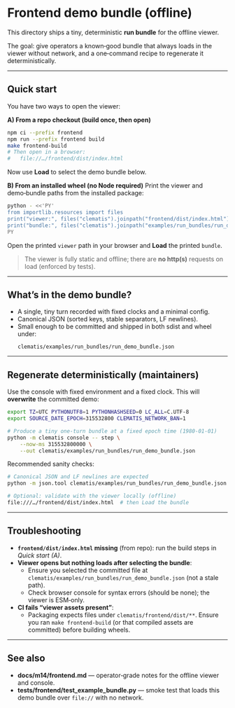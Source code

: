 

# Frontend demo bundle (offline)

This directory ships a tiny, deterministic **run bundle** for the offline viewer.

The goal: give operators a known‑good bundle that always loads in the viewer without network, and a one‑command recipe to regenerate it deterministically.

---

## Quick start

You have two ways to open the viewer:

**A) From a repo checkout (build once, then open)**
```bash
npm ci --prefix frontend
npm run --prefix frontend build
make frontend-build
# Then open in a browser:
#   file://…/frontend/dist/index.html
```
Now use **Load** to select the demo bundle below.

**B) From an installed wheel (no Node required)**
Print the viewer and demo‑bundle paths from the installed package:
```bash
python - <<'PY'
from importlib.resources import files
print("viewer:", files("clematis").joinpath("frontend/dist/index.html"))
print("bundle:", files("clematis").joinpath("examples/run_bundles/run_demo_bundle.json"))
PY
```
Open the printed `viewer` path in your browser and **Load** the printed `bundle`.

> The viewer is fully static and offline; there are **no http(s)** requests on load (enforced by tests).

---

## What’s in the demo bundle?

- A single, tiny turn recorded with fixed clocks and a minimal config.
- Canonical JSON (sorted keys, stable separators, LF newlines).
- Small enough to be committed and shipped in both sdist and wheel under:
  ```
  clematis/examples/run_bundles/run_demo_bundle.json
  ```

---

## Regenerate deterministically (maintainers)

Use the console with fixed environment and a fixed clock. This will **overwrite** the committed demo:

```bash
export TZ=UTC PYTHONUTF8=1 PYTHONHASHSEED=0 LC_ALL=C.UTF-8
export SOURCE_DATE_EPOCH=315532800 CLEMATIS_NETWORK_BAN=1

# Produce a tiny one‑turn bundle at a fixed epoch time (1980‑01‑01)
python -m clematis console -- step \
    --now-ms 315532800000 \
    --out clematis/examples/run_bundles/run_demo_bundle.json
```

Recommended sanity checks:

```bash
# Canonical JSON and LF newlines are expected
python -m json.tool clematis/examples/run_bundles/run_demo_bundle.json >/dev/null

# Optional: validate with the viewer locally (offline)
file:///…/frontend/dist/index.html  # then Load the bundle
```

---

## Troubleshooting

- **`frontend/dist/index.html` missing** (from repo): run the build steps in *Quick start (A)*.
- **Viewer opens but nothing loads after selecting the bundle**:
  - Ensure you selected the committed file at `clematis/examples/run_bundles/run_demo_bundle.json` (not a stale path).
  - Check browser console for syntax errors (should be none); the viewer is ESM‑only.
- **CI fails “viewer assets present”**:
  - Packaging expects files under `clematis/frontend/dist/**`. Ensure you ran `make frontend-build` (or that compiled assets are committed) before building wheels.

---

## See also

- **docs/m14/frontend.md** — operator‑grade notes for the offline viewer and console.
- **tests/frontend/test_example_bundle.py** — smoke test that loads this demo bundle over `file://` with no network.
